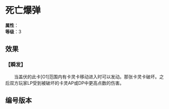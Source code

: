 
<script setup>
let list = [
    { number: "SP02-018", url: "/packs/SP02" }
]
</script>

# 死亡爆弹

**属性**：<CardAttribute text="火"/><br/>
**等级**：3

## 效果

### 【瞬发】

&emsp;&emsp;当盖伏的此卡[O1]范围内有卡灵卡移动进入时可以发动。那张卡灵卡破坏。之后双方玩家LP受到被破坏的卡灵AP或DP中更高点数的伤害。

## 编号版本

<CardNumberBox :list="list"/>
